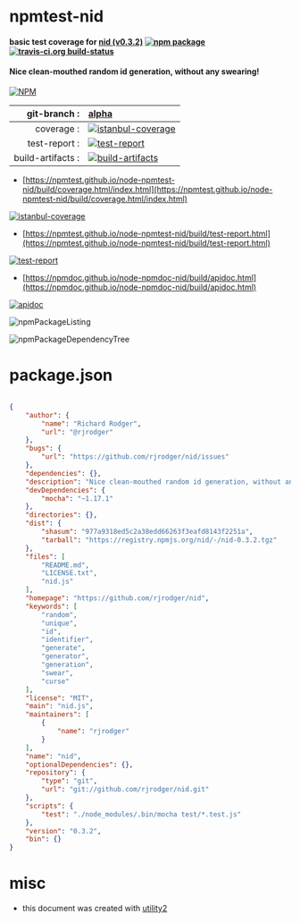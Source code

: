 # npmtest-nid

#### basic test coverage for  [nid (v0.3.2)](https://github.com/rjrodger/nid)  [![npm package](https://img.shields.io/npm/v/npmtest-nid.svg?style=flat-square)](https://www.npmjs.org/package/npmtest-nid) [![travis-ci.org build-status](https://api.travis-ci.org/npmtest/node-npmtest-nid.svg)](https://travis-ci.org/npmtest/node-npmtest-nid)

#### Nice clean-mouthed random id generation, without any swearing!

[![NPM](https://nodei.co/npm/nid.png?downloads=true&downloadRank=true&stars=true)](https://www.npmjs.com/package/nid)

| git-branch : | [alpha](https://github.com/npmtest/node-npmtest-nid/tree/alpha)|
|--:|:--|
| coverage : | [![istanbul-coverage](https://npmtest.github.io/node-npmtest-nid/build/coverage.badge.svg)](https://npmtest.github.io/node-npmtest-nid/build/coverage.html/index.html)|
| test-report : | [![test-report](https://npmtest.github.io/node-npmtest-nid/build/test-report.badge.svg)](https://npmtest.github.io/node-npmtest-nid/build/test-report.html)|
| build-artifacts : | [![build-artifacts](https://npmtest.github.io/node-npmtest-nid/glyphicons_144_folder_open.png)](https://github.com/npmtest/node-npmtest-nid/tree/gh-pages/build)|

- [https://npmtest.github.io/node-npmtest-nid/build/coverage.html/index.html](https://npmtest.github.io/node-npmtest-nid/build/coverage.html/index.html)

[![istanbul-coverage](https://npmtest.github.io/node-npmtest-nid/build/screenCapture.buildCi.browser.%252Ftmp%252Fbuild%252Fcoverage.lib.html.png)](https://npmtest.github.io/node-npmtest-nid/build/coverage.html/index.html)

- [https://npmtest.github.io/node-npmtest-nid/build/test-report.html](https://npmtest.github.io/node-npmtest-nid/build/test-report.html)

[![test-report](https://npmtest.github.io/node-npmtest-nid/build/screenCapture.buildCi.browser.%252Ftmp%252Fbuild%252Ftest-report.html.png)](https://npmtest.github.io/node-npmtest-nid/build/test-report.html)

- [https://npmdoc.github.io/node-npmdoc-nid/build/apidoc.html](https://npmdoc.github.io/node-npmdoc-nid/build/apidoc.html)

[![apidoc](https://npmdoc.github.io/node-npmdoc-nid/build/screenCapture.buildCi.browser.%252Ftmp%252Fbuild%252Fapidoc.html.png)](https://npmdoc.github.io/node-npmdoc-nid/build/apidoc.html)

![npmPackageListing](https://npmtest.github.io/node-npmtest-nid/build/screenCapture.npmPackageListing.svg)

![npmPackageDependencyTree](https://npmtest.github.io/node-npmtest-nid/build/screenCapture.npmPackageDependencyTree.svg)



# package.json

```json

{
    "author": {
        "name": "Richard Rodger",
        "url": "@rjrodger"
    },
    "bugs": {
        "url": "https://github.com/rjrodger/nid/issues"
    },
    "dependencies": {},
    "description": "Nice clean-mouthed random id generation, without any swearing!",
    "devDependencies": {
        "mocha": "~1.17.1"
    },
    "directories": {},
    "dist": {
        "shasum": "977a9318ed5c2a38edd66263f3eafd8143f2251a",
        "tarball": "https://registry.npmjs.org/nid/-/nid-0.3.2.tgz"
    },
    "files": [
        "README.md",
        "LICENSE.txt",
        "nid.js"
    ],
    "homepage": "https://github.com/rjrodger/nid",
    "keywords": [
        "random",
        "unique",
        "id",
        "identifier",
        "generate",
        "generator",
        "generation",
        "swear",
        "curse"
    ],
    "license": "MIT",
    "main": "nid.js",
    "maintainers": [
        {
            "name": "rjrodger"
        }
    ],
    "name": "nid",
    "optionalDependencies": {},
    "repository": {
        "type": "git",
        "url": "git://github.com/rjrodger/nid.git"
    },
    "scripts": {
        "test": "./node_modules/.bin/mocha test/*.test.js"
    },
    "version": "0.3.2",
    "bin": {}
}
```



# misc
- this document was created with [utility2](https://github.com/kaizhu256/node-utility2)
